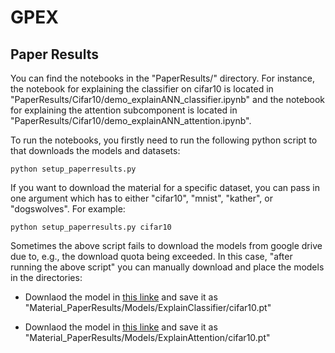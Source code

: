 # GPEX
## Paper Results
You can find the notebooks in the "PaperResults/" directory.
For instance, the notebook for explaining the classifier on cifar10 is located in "PaperResults/Cifar10/demo_explainANN_classifier.ipynb" and the notebook
for explaining the attention subcomponent is located in "PaperResults/Cifar10/demo_explainANN_attention.ipynb".

To run the notebooks, you firstly  need to run the following python script to that downloads the models and datasets:

```shell
python setup_paperresults.py
```
If you want to download the material for a specific dataset, you can pass in one argument which has to either "cifar10", "mnist", "kather", or "dogswolves".
For example:
```shell
python setup_paperresults.py cifar10
```

Sometimes the above script fails to download the models from google drive due to, e.g., the download quota being exceeded. 
In this case, "after running the above script" you can manually download and place the models in the directories:


* Downlaod the model in [this linke](https://drive.google.com/file/d/1aMJ5KBClnv0sLIAuckMK5I1YIYi2Tc61/view?usp=sharing) and save it as
   "Material_PaperResults/Models/ExplainClassifier/cifar10.pt"

* Downlaod the model in [this linke](https://drive.google.com/file/d/1CUNmFgh_trvUvsqnhTYOqQ8geTQ7KSSd/view?usp=sharing) and save it as
   "Material_PaperResults/Models/ExplainAttention/cifar10.pt"
   



 
